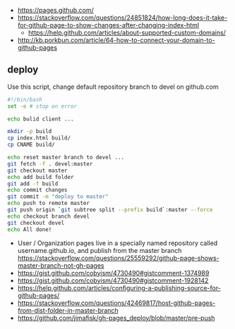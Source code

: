 - https://pages.github.com/
- https://stackoverflow.com/questions/24851824/how-long-does-it-take-for-github-page-to-show-changes-after-changing-index-html
  - https://help.github.com/articles/about-supported-custom-domains/
- http://kb.porkbun.com/article/64-how-to-connect-your-domain-to-github-pages

## deploy

Use this script, change default repository branch to devel on github.com

```bash
#!/bin/bash
set -e # stop on error

echo bulid client ...

mkdir -p build
cp index.html build/
cp CNAME build/

echo reset master branch to devel ...
git fetch -f . devel:master
git checkout master
echo add build folder
git add -f build
echo commit changes
git commit -m "deploy to master"
echo push to remote master
git push origin `git subtree split --prefix build`:master --force
echo checkout branch devel
git checkout devel
echo All done!
```

- User / Organization pages live in a specially named repository called username.github.io, and publish from the master branch https://stackoverflow.com/questions/25559292/github-page-shows-master-branch-not-gh-pages
- https://gist.github.com/cobyism/4730490#gistcomment-1374989
- https://gist.github.com/cobyism/4730490#gistcomment-1928142
- https://help.github.com/articles/configuring-a-publishing-source-for-github-pages/
- https://stackoverflow.com/questions/42469817/host-github-pages-from-dist-folder-in-master-branch
- https://github.com/jimafisk/gh-pages_deploy/blob/master/pre-push